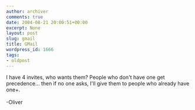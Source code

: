 ```yaml
---
author: archiver
comments: true
date: 2004-08-21 20:00:51+00:00
excerpt: None
layout: post
slug: gmail
title: GMail
wordpress_id: 1666
tags:
- oldpost
---
```


I have 4 invites, who wants them?  People who don't have one get precedence... then if no one asks, I'll give them to people who already have one+.<br /><br />-Oliver